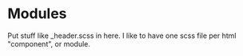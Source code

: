 Modules
=======

Put stuff like _header.scss in here. I like to have one scss file per html "component", or module.